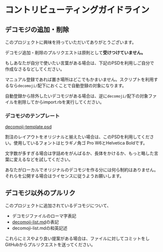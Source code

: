 # コントリビューティングガイドライン

## デコモジの追加・削除

このプロジェクトに興味を持っていただいてありがとうございます。

デコモジ追加・削除のプルリクエストは原則として**受けつけていません。**

もしあなたが自分で使いたい言葉がある場合は、下記のPSDを利用しご自分で作成なさるなどしてください。

マニュアル登録であれば置き場所はどこでもかまいません。スクリプトを利用するなら`decomoji/`配下におくことで自動登録の対象になります。

自動登録から除外したいデコモジがある場合は、逆に`decomoji/`配下の対象ファイルを削除してからimport.rbを実行してください。

### デコモジのテンプレート

[decomoji-template.psd](decomoji-template.psd)

割注のレイアウトをオリジナルと揃えたい場合は、このPSDを利用してください。使用しているフォントはヒラギノ角ゴ Pro W6とHelvetica Boldです。

文字数が多すぎる場合は字詰めをがんばるか、長体をかけるか、もっと略した言葉に変えるなどを試してください。

あなたがローカルでオリジナルのデコモジを作る分には何ら制約はありません。それらを公開する場合はライセンスに従うようお願いします。

## デコモジ以外のプルリク

このプロジェクトに追加されているデコモジについて、

- デコモジファイルのローマ字表記
- [decomoji-list.md](decomoji-list.md)の表記
- decomoji-list.mdの和英記述

これらにミスやより良い提案がある場合は、ファイルに対してコミットをしGitHubからプルリクエストを送ってください。